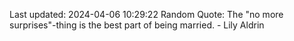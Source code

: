 Last updated: 2024-04-06 10:29:22
Random Quote: The "no more surprises"-thing is the best part of being married. - Lily Aldrin